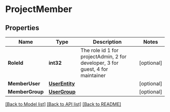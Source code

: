 # ProjectMember

## Properties

Name | Type | Description | Notes
------------ | ------------- | ------------- | -------------
**RoleId** | **int32** | The role id 1 for projectAdmin, 2 for developer, 3 for guest, 4 for maintainer | [optional] 
**MemberUser** | [**UserEntity**](UserEntity.md) |  | [optional] 
**MemberGroup** | [**UserGroup**](UserGroup.md) |  | [optional] 

[[Back to Model list]](../README.md#documentation-for-models) [[Back to API list]](../README.md#documentation-for-api-endpoints) [[Back to README]](../README.md)


